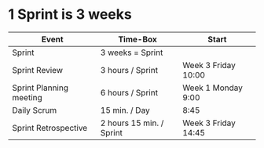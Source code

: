 # 1 Sprint is 3 weeks

 | Event | Time-Box | Start |
 ----|----|----
 |  Sprint  |  3 weeks = Sprint  | |
 | Sprint Review | 3 hours / Sprint|  Week 3  Friday 10:00 <!--- Change here ---> |
 | Sprint Planning meeting | 6 hours / Sprint| Week 1 Monday 9:00 <!--- Change here ---> |
 | Daily Scrum | 15 min. / Day | 8:45 <!--- Change here ---> |
 | Sprint Retrospective | 2 hours 15 min. / Sprint| Week 3  Friday 14:45 <!--- Change here ---> |
